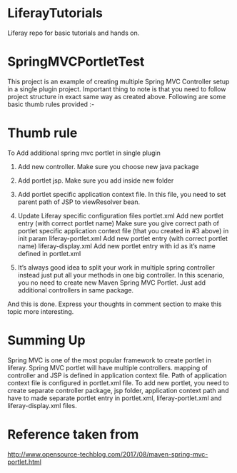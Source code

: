 # LiferayTutorials
Liferay repo for basic tutorials and hands on.


# SpringMVCPortletTest
This project is an example of creating multiple Spring MVC Controller setup in a single plugin project.
Important thing to note is that you need to follow project structure in exact same way as created above. Following are some basic thumb rules provided :- 

# Thumb rule
To Add additional spring mvc portlet in single plugin

 1. Add new controller. Make sure you choose new java package
 2. Add portlet jsp. Make sure you add inside new folder
 3. Add portlet specific application context file. In this file, you need to set parent path of JSP to viewResolver bean.
 4. Update Liferay specific configuration files
      portlet.xml
      Add new portlet entry (with correct portlet name)
      Make sure you give correct path of portlet specific application context file (that you created in #3 above) in init param
      liferay-portlet.xml
      Add new portlet entry (with correct portlet name)
      liferay-display.xml
      Add new portlet entry with id as it’s name defined in portlet.xml

  5. It’s always good idea to split your work in multiple spring controller instead just put all your methods in one big controller. 
     In this scenario, you no need to create new Maven Spring MVC Portlet. 
     Just add additional controllers in same package.

And this is done. Express your thoughts in comment section to make this topic more interesting.

# Summing Up
Spring MVC is one of the most popular framework to create portlet in liferay.
Spring MVC portlet will have multiple controllers.
mapping of controller and JSP is defined in application context file.
Path of application context file is configured in portlet.xml file.
To add new portlet, you need to create separate controller package, jsp folder, application context path and have to made separate portlet entry in portlet.xml, liferay-portlet.xml and liferay-display.xml files.

# Reference taken from 
http://www.opensource-techblog.com/2017/08/maven-spring-mvc-portlet.html


